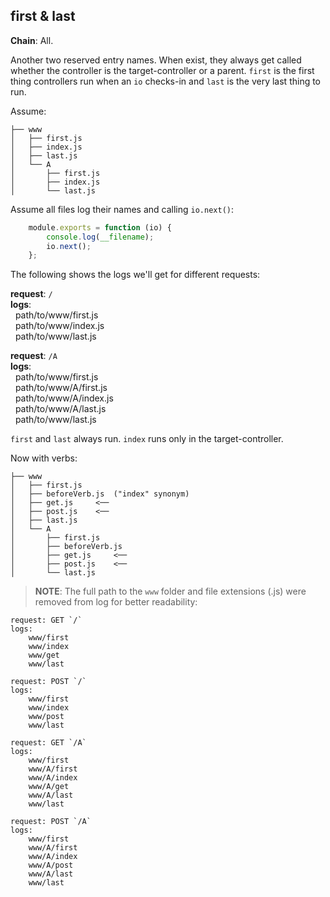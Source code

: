 first & last
------------
**Chain**: All.

Another two reserved entry names. When exist, they always get called whether the controller is the target-controller or a parent. `first` is the first thing controllers run when an `io` checks-in and `last` is the very last thing to run.

Assume:
```
├── www
│   ├── first.js
│   ├── index.js
│   ├── last.js
│   └── A
│       ├── first.js
│       ├── index.js
│       └── last.js
```
Assume all files log their names and calling `io.next()`:
```js
	module.exports = function (io) {
		console.log(__filename);
		io.next();
	};
```

The following shows the logs we'll get for different requests:

**request**: `/`  
**logs**:  
 &nbsp; path/to/www/first.js  
 &nbsp; path/to/www/index.js  
 &nbsp; path/to/www/last.js

**request**: `/A`  
**logs**:  
 &nbsp; path/to/www/first.js  
 &nbsp; path/to/www/A/first.js  
 &nbsp; path/to/www/A/index.js  
 &nbsp; path/to/www/A/last.js  
 &nbsp; path/to/www/last.js

`first` and `last` always run. `index` runs only in the target-controller. 

Now with verbs:
```
├── www
│   ├── first.js
│   ├── beforeVerb.js  ("index" synonym)
│   ├── get.js     <──
│   ├── post.js    <──
│   ├── last.js
│   └── A
│       ├── first.js
│       ├── beforeVerb.js
│       ├── get.js     <──
│       ├── post.js    <──
│       └── last.js
```

>**NOTE**: The full path to the `www` folder and file extensions (.js) were removed from log for better readability:

```
request: GET `/`
logs:
	www/first
	www/index
	www/get
	www/last

request: POST `/`
logs:
	www/first
	www/index
	www/post
	www/last

request: GET `/A`
logs:
	www/first
	www/A/first
	www/A/index
	www/A/get
	www/A/last
	www/last

request: POST `/A`
logs:
	www/first
	www/A/first
	www/A/index
	www/A/post
	www/A/last
	www/last
```